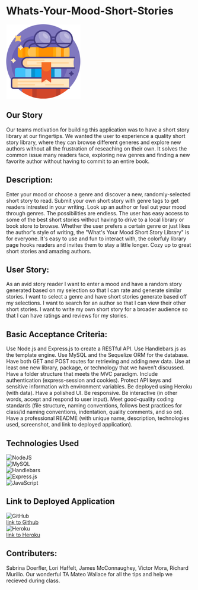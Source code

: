# Whats-Your-Mood-Short-Stories

<img src='image/book-stack.png' width=200 height=200>

## Our Story
Our teams motivation for building this application was to have a short story library at our fingertips. We wanted the user to experience a quality short story library, where they can browse different generes and explore new authors without all the frustration of reseaching on their own. It solves the common issue many readers face, exploring new genres and finding a new favorite author without having to commit to an entire book.

## Description:

Enter your mood or choose a genre and discover a new, randomly-selected short story to read. Submit your own short story with genre tags to get readers intrested in your writing. Look up an author or feel out your mood through genres. The possibilities are endless. The user has easy access to some of the best short stories without having to drive to a local library or book store to browse. Whether the user prefers a certain genre or just likes the author's style of writing, the "What's Your Mood Short Story Library" is for everyone.  It's easy to use and fun to interact with, the colorfuly library page hooks readers and invites them to stay a little longer. Cozy up to great short stories and amazing authors. 

## User Story: 

As an avid story reader 
I want to enter a mood and have a random story generated based on my selection so that I can rate and generate similar stories.
I want to select a genre and have short stories generate based off my selections.
I want to search for an author so that I can view their other short stories. 
I want to write my own short story for a broader audience so that I can have ratings and reviews for my stories. 

## Basic Acceptance Criteria:

Use Node.js and Express.js to create a RESTful API.
Use Handlebars.js as the template engine.
Use MySQL and the Sequelize ORM for the database.
Have both GET and POST routes for retrieving and adding new data.
Use at least one new library, package, or technology that we haven’t discussed.
Have a folder structure that meets the MVC paradigm.
Include authentication (express-session and cookies).
Protect API keys and sensitive information with environment variables.
Be deployed using Heroku (with data).
Have a polished UI.
Be responsive.
Be interactive (in other words, accept and respond to user input).
Meet good-quality coding standards (file structure, naming conventions, follows best practices for class/id naming conventions, indentation, quality comments, and so on).
Have a professional README (with unique name, description, technologies used, screenshot, and link to deployed application).

## Technologies Used

![NodeJS](https://img.shields.io/badge/node.js-6DA55F?style=for-the-badge&logo=node.js&logoColor=white)
<br>
![MySQL](https://img.shields.io/badge/mysql-%2300f.svg?style=for-the-badge&logo=mysql&logoColor=white)
<br>
![Handlebars](https://img.shields.io/badge/Handlebars.js-000000.svg?style=for-the-badge&logo=handlebarsdotjs&logoColor=white)
<br>
![Express.js](https://img.shields.io/badge/express.js-%23404d59.svg?style=for-the-badge&logo=express&logoColor=%2361DAFB)
<br>
![JavaScript](https://img.shields.io/badge/javascript-%23323330.svg?style=for-the-badge&logo=javascript&logoColor=%23F7DF1E)

## Link to Deployed Application
![GitHub](https://img.shields.io/badge/github-%23121011.svg?style=for-the-badge&logo=github&logoColor=white)
<br>
[link to Github](git@github.com:victorjmora/Whats-Your-Mood-ShortStories.git)
<br>
![Heroku](https://img.shields.io/badge/heroku-%23430098.svg?style=for-the-badge&logo=heroku&logoColor=white)
<br>
[link to Heroku](https://whats-your-mood-short-stories.herokuapp.com/)

## Contributers:

Sabrina Doerfler,
Lori Haffelt,
James McConnaughey,
Victor Mora,
Richard Murillo.
Our wonderful TA Mateo Wallace for all the tips and help we recieved during class.
